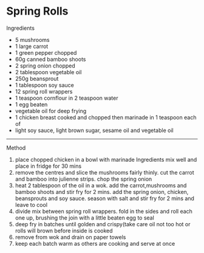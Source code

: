 # Spring Rolls

Ingredients

-   5 mushrooms
-   1 large carrot
-   1 green pepper chopped
-   60g canned bamboo shoots
-   2 spring onion chopped
-   2 tablespoon vegetable oil
-   250g beansprout
-   1 tablespoon soy sauce
-   12 spring roll wrappers
-   1 teaspoon cornflour in 2 teaspoon water
-   1 egg beaten
-   vegetable oil for deep frying
-   1 chicken breast cooked and chopped then marinade in 1 teaspoon each of
-   light soy sauce, light brown sugar, sesame oil and vegetable oil

--------------------------------------------------------------------------------

Method

1.  place chopped chicken in a bowl with marinade Ingredients mix well and place
    in fridge for 30 mins
2.  remove the centres and slice the mushrooms fairly thinly. cut the carrot and
    bamboo into julienne strips. chop the spring onion
3.  heat 2 tablespoon of the oil in a wok. add the carrot,mushrooms and bamboo
    shoots and stir fry for 2 mins. add the spring onion, chicken, beansprouts
    and soy sauce. season with salt and stir fry for 2 mins and leave to cool
4.  divide mix between spring roll wrappers. fold in the sides and roll each one
    up, brushing the join with a little beaten egg to seal
5.  deep fry in batches until golden and crispy(take care oil not too hot or
    rolls will brown before inside is cooked
6.  remove from wok and drain on paper towels
7.  keep each batch warm as others are cooking and serve at once

